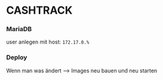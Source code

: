 # CASHTRACK

### MariaDB
user anlegen mit host: ```172.17.0.%```

### Deploy
Wenn man was ändert --> Images neu bauen und neu starten


